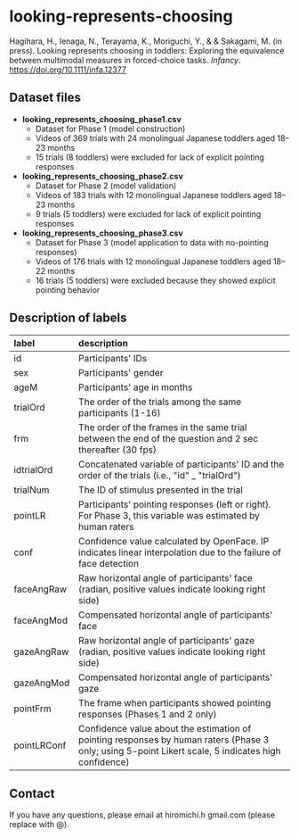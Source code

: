 # looking-represents-choosing

Hagihara, H., Ienaga, N., Terayama, K., Moriguchi, Y., & & Sakagami, M. (in press). Looking represents choosing in toddlers: Exploring the equivalence between multimodal measures in forced-choice tasks. *Infancy*. https://doi.org/10.1111/infa.12377


## Dataset files
- **looking_represents_choosing_phase1.csv**
	- Dataset for Phase 1 (model construction)
	- Videos of 369 trials with 24 monolingual Japanese toddlers aged 18–23 months
	- 15 trials (8 toddlers) were excluded for lack of explicit pointing responses
- **looking_represents_choosing_phase2.csv**
	- Dataset for Phase 2 (model validation)
	- Videos of 183 trials with 12 monolingual Japanese toddlers aged 18–23 months
	- 9 trials (5 toddlers) were excluded for lack of explicit pointing responses
- **looking_represents_choosing_phase3.csv**
	- Dataset for Phase 3 (model application to data with no-pointing responses)
	- Videos of 176 trials with 12 monolingual Japanese toddlers aged 18–22 months
	- 16 trials (5 toddlers) were excluded because they showed explicit pointing behavior


## Description of labels
| label | description |
|:----|:----|
| id | Participants' IDs |
| sex | Participants' gender |
| ageM | Participants' age in months |
| trialOrd | The order of the trials among the same participants (1-16) |
| frm | The order of the frames in the same trial between the end of the question and 2 sec thereafter (30 fps) |
| idtrialOrd | Concatenated variable of participants' ID and the order of the trials (i.e., "id" _ "trialOrd") |
| trialNum | The ID of stimulus presented in the trial |
| pointLR | Participants' pointing responses (left or right). For Phase 3, this variable was estimated by human raters |
| conf | Confidence value calculated by OpenFace. IP indicates linear interpolation due to the failure of face detection |
| faceAngRaw | Raw horizontal angle of participants' face (radian, positive values indicate looking right side) |
| faceAngMod | Compensated horizontal angle of participants' face |
| gazeAngRaw | Raw horizontal angle of participants' gaze (radian, positive values indicate looking right side) |
| gazeAngMod | Compensated horizontal angle of participants' gaze |
| pointFrm | The frame when participants showed pointing responses (Phases 1 and 2 only) |
| pointLRConf | Confidence value about the estimation of pointing responses by human raters (Phase 3 only; using 5-point Likert scale, 5 indicates high confidence) |


## Contact
If you have any questions, please email at hiromichi.h <at> gmail.com (please replace <at> with @).							
